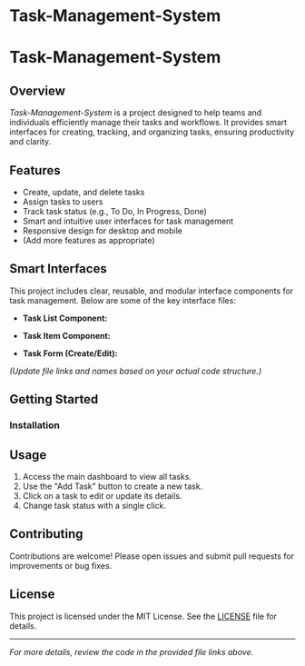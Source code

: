 # Task-Management-System
# Task-Management-System

## Overview

_Task-Management-System_ is a project designed to help teams and individuals efficiently manage their tasks and workflows. It provides smart interfaces for creating, tracking, and organizing tasks, ensuring productivity and clarity.

## Features

- Create, update, and delete tasks
- Assign tasks to users
- Track task status (e.g., To Do, In Progress, Done)
- Smart and intuitive user interfaces for task management
- Responsive design for desktop and mobile
- (Add more features as appropriate)

## Smart Interfaces

This project includes clear, reusable, and modular interface components for task management. Below are some of the key interface files:

- **Task List Component:**  
 

- **Task Item Component:**  
 

- **Task Form (Create/Edit):**  
  

*(Update file links and names based on your actual code structure.)*

## Getting Started



### Installation


## Usage

1. Access the main dashboard to view all tasks.
2. Use the "Add Task" button to create a new task.
3. Click on a task to edit or update its details.
4. Change task status with a single click.

## Contributing

Contributions are welcome! Please open issues and submit pull requests for improvements or bug fixes.

## License

This project is licensed under the MIT License. See the [LICENSE](LICENSE) file for details.

---

*For more details, review the code in the provided file links above.*
